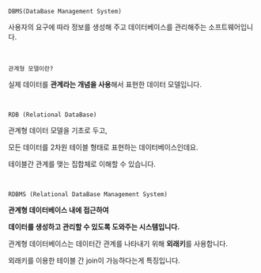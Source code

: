 `DBMS(DataBase Management System)`

사용자의 요구에 따라 정보를 생성해 주고 데이터베이스를 관리해주는 소프트웨어입니다.

<br>

`관계형 모델이란?`

실제 데이터를 **관계라는 개념을 사용**해서 표현한 데이터 모델입니다.

<br>

`RDB (Relational DataBase)`

관계형 데이터 모델을 기초로 두고,

모든 데이터를 2차원 테이블 형태로 표현하는 데이터베이스인데요.

테이블간 관계를 맺는 집합체로 이해할 수 있습니다.

<br>

`RDBMS (Relational DataBase Management System)`

**관계형 데이터베이스 내에 접근하여** 

**데이터를 생성하고 관리할 수 있도록 도와주는 시스템입니다.** 

관계형 데이터베이스는 데이터간 관계를 나타내기 위해 **외래키**를 사용합니다.

외래키를 이용한 테이블 간 join이 가능하다는게 특징입니다.
